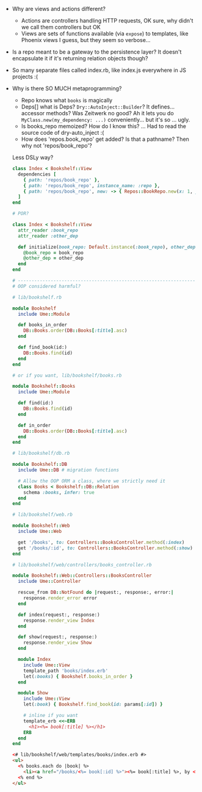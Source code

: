 - Why are views and actions different?
  - Actions are controllers handling HTTP requests, OK sure, why didn't we call them controllers but OK
  - Views are sets of functions available (via `expose`) to templates, like Phoenix views I guess, but they seem so verbose...

- Is a repo meant to be a gateway to the persistence layer? It doesn't encapsulate it if it's returning relation objects though?

- So many separate files called index.rb, like index.js everywhere in JS projects :(

- Why is there SO MUCH metaprogramming?
  - Repo knows what `books` is magically
  - Deps[] what is Deps? `Dry::AutoInject::Builder`? It defines... accessor methods? Was Zeitwerk no good? Ah it lets you do `MyClass.new(my_dependency: ...)` conveniently... but it's so ... ugly.
  - Is books_repo memoized? How do I know this? ... Had to read the source code of dry-auto_inject :(
  - How does 'repos.book_repo' get added? Is that a pathname? Then why not 'repos/book_repo'?

  Less DSLy way?

  ```rb
  class Index < Bookshelf::View
    dependencies [
      { path: 'repos/book_repo' },
      { path: 'repos/book_repo', instance_name: :repo },
      { path: 'repos/book_repo', new: -> { Repos::BookRepo.new(x: 1, y: 2) } },
    ]
  end

  # POR?

  class Index < Bookshelf::View
    attr_reader :book_repo
    attr_reader :other_dep

    def initialize(book_repo: Default.instance(:book_repo), other_dep: Default.instance(:other_dep))
      @book_repo = book_repo
      @other_dep = other_dep
    end
  end

  # ----------------------------------------------------------------------
  # OOP considered harmful?

  # lib/bookshelf.rb

  module Bookshelf
    include Ume::Module

    def books_in_order
      DB::Books.order(DB::Books[:title].asc)
    end

    def find_book(id:)
      DB::Books.find(id)
    end
  end

  # or if you want, lib/bookshelf/books.rb

  module Bookshelf::Books
    include Ume::Module

    def find(id:)
      DB::Books.find(id)
    end

    def in_order
      DB::Books.order(DB::Books[:title].asc)
    end
  end

  # lib/bookshelf/db.rb

  module Bookshelf::DB
    include Ume::DB # migration functions

    # Allow the OOP ORM a class, where we strictly need it
    class Books < Bookshelf::DB::Relation
      schema :books, infer: true
    end
  end

  # lib/bookshelf/web.rb

  module Bookshelf::Web
    include Ume::Web

    get '/books', to: Controllers::BooksController.method(:index)
    get '/books/:id', to: Controllers::BooksController.method(:show)
  end

  # lib/bookshelf/web/controllers/books_controller.rb

  module Bookshelf::Web::Controllers::BooksController
    include Ume::Controller

    rescue_from DB::NotFound do |request:, response:, error:|
      response.render_error error
    end

    def index(request:, response:)
      response.render_view Index
    end

    def show(request:, response:)
      response.render_view Show
    end

    module Index
      include Ume::View
      template_path 'books/index.erb'
      let(:books) { Bookshelf.books_in_order }
    end

    module Show
      include Ume::View
      let(:book) { Bookshelf.find_book(id: params[:id]) }

      # inline if you want
      template_erb <<~ERB
        <h1><%= book[:title] %></h1>
      ERB
    end
  end
  ```

  ```html
  <# lib/bookshelf/web/templates/books/index.erb #>
  <ul>
    <% books.each do |book| %>
      <li><a href="/books/<%= book[:id] %>"><%= book[:title] %>, by <%= book[:author] %></a>
    <% end %>
  </ul>
  ```

